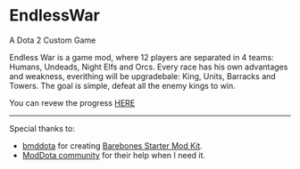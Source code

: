 # EndlessWar
A Dota 2 Custom Game

Endless War is a game mod, where 12 players are separated in 4 teams: Humans, Undeads, Night Elfs and Orcs. 
Every race has his own advantages and weakness, everithing will be upgradebale: King, Units, Barracks and Towers.
The goal is simple, defeat all the enemy kings to win.

You can revew the progress [HERE](https://trello.com/b/P6a2RSZb/endless-war)

---

Special thanks to:

* [bmddota](https://github.com/bmddota) for creating [Barebones Starter Mod Kit](https://github.com/bmddota/barebones).
* [ModDota community](https://moddota.com/forums/) for their help when I need it.
